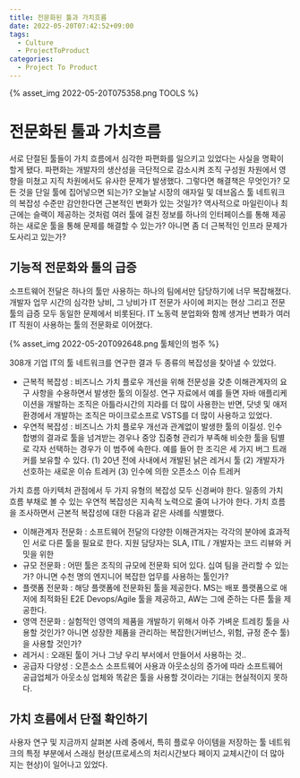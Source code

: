 ```yaml
---
title: 전문화된 툴과 가치흐름
date: 2022-05-20T07:42:52+09:00
tags:
  - Culture
  - ProjectToProduct
categories:
  - Project To Product
---
```


{% asset_img 2022-05-20T075358.png TOOLS %}

# 전문화된 툴과 가치흐름

서로 단절된 툴들이 가치 흐름에서 심각한 파편화를 일으키고 있었다는 사실을 명확이 할게 됐다. 파편화는 개발자의 생산성을 극단적으로 감소시켜 조직 구성원 차원에서 영향을 미쳤고 지직 차원에서도 유사한 문제가 발생했다. 그렇다면 해결책은 무엇인가? 모든 것을 단일 툴에 집어넣으면 되는가? 오늘날 시장의 애자일 및 데브옵스 툴 네트워크의 복잡성 수준만 감안한다면 근본적인 변화가 있는 것일가? 역사적으로 마일린이나 최근에는 슬랙이 제공하는 것처럼 여러 툴에 걸친 정보를 하나의 인터페이스를 통해 제공하는 새로운 툴을 통해 문제를 해결할 수 있는가? 아니면 좀 더 근복적인 인프라 문제가 도사리고 있는가?

<!-- more -->

## 기능적 전문화와 툴의 급증

소프트웨어 전달은 하나의 툴만 사용하는 하나의 팀에서만 담당하기에 너무 복잡해졌다. 개발자 업무 시간의 심각한 낭비, 그 낭비가 IT 전문가 사이에 퍼지는 현상 그리고 전문 툴의 급증 모두 동일한 문제에서 비롯된다. IT 노동력 분업화와 함께 생겨난 변화가 여러 IT 직원이 사용하는 툴의 전문화로 이어졌다.

{% asset_img 2022-05-20T092648.png 툴체인의 범주 %}

308개 기업 IT의 툴 네트워크를 연구한 결과 두 종류의 복잡성을 찾아낼 수 있었다.

- 근복적 복잡성 : 비즈니스 가치 플로우 개선을 위해 전문성을 갖춘 이해관계자의 요구 사항을 수용하면서 발생한 툴의 이질성. 연구 자료에서 예를 들면 자바 애플리케이션을 개발하는 조직은 아틀라시간의 지라를 더 많이 사용한는 반면, 닷넷 및 애저 환경에서 개발하는 조직은 마이크로소프로 VSTS를 더 많이 사용하고 있었다.
- 우연적 복잡성 : 비즈니스 가치 플로우 개선과 관계없이 발생한 툴의 이질성. 인수 합병의 결과로 툴을 넘겨받는 경우나 중앙 집중형 관리가 부족해 비슷한 툴을 팀별로 각자 선택하는 경우가 이 범주에 속한다. 예를 들어 한 조긱은 세 가지 버그 트래커를 보유할 수 있다. (1) 20년 전에 사내에서 개발된 낡은 레거시 툴 (2) 개발자가 선호하는 새로운 이슈 트레커 (3) 인수에 의한 오픈소스 이슈 트레커

가치 흐름 아키텍처 관점에서 두 가지 유형의 복잡성 모두 신경써야 한다. 일종의 가치 흐름 부채로 볼 수 있는 우연적 복잡성은 지속적 노력으로 줄여 나가야 한다. 가치 흐름을 조사하면서 근본적 복잡성에 대한 다음과 같은 사례를 식별했다.

- 이해관계자 전문화 : 소프트웨어 전달의 다양한 이해관겨자는 각각의 분야에 효과적인 서로 다른 툴을 필요로 한다. 지원 담당자는 SLA, ITIL / 개발자는 코드 리뷰와 커밋을 위한
- 규모 전문화 : 어떤 툴은 조직의 규모에 전문화 되어 있다. 십여 팀을 관리할 수 있는가? 아니면 수천 명의 엔지니어 복잡한 업무를 사용하는 툴인가?
- 플랫폼 전문화 : 해당 플랫폼에 전문화된 툴을 제공한다. MS는 배포 플랫폼으로 애저에 최적화된 E2E Devops/Agile 툴을 제공하고, AW는 그에 준하는 다른 툴을 제공한다.
- 영역 전문화 : 실험적인 영역의 제품을 개발하기 위해서 아주 가벼운 트레킹 툴을 사용할 것인가? 아니면 성장한 제품을 관리하는 복잡한(거버넌스, 위험, 규정 준수 툴)을 사용할 것인가?
- 레거시 : 오래된 툴이 거나 그냥 우리 부서에서 만들어서 사용하는 것..
- 공급자 다양성 : 오픈소스 소프트웨어 사용과 아웃소싱의 증가에 따라 소프트웨어 공급업체가 아웃소싱 업체와 똑같은 툴을 사용할 것이라는 기대는 현실적이지 못하다.

## 가치 흐름에서 단절 확인하기

사용자 연구 및 지금까지 살펴본 사례 중에서, 특히 플로우 아이템을 저장하는 툴 네트워크의 특정 부분에서 스래싱 현상(프로세스의 처리시간보다 페이지 교체시간이 더 많아지는 현상)이 일어나고 있었다.
